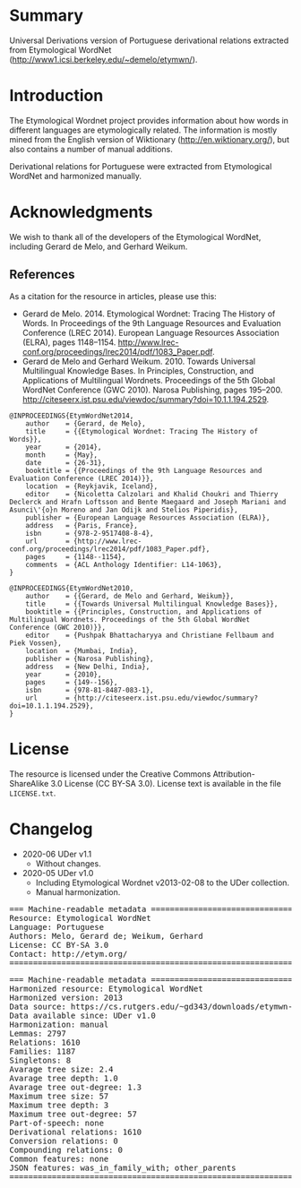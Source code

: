 # Summary

Universal Derivations version of Portuguese derivational relations extracted from Etymological WordNet (http://www1.icsi.berkeley.edu/~demelo/etymwn/).


# Introduction

The Etymological Wordnet project provides information about how words in different languages are etymologically related. The information is mostly mined from the English version of Wiktionary (http://en.wiktionary.org/), but also contains a number of manual additions.

Derivational relations for Portuguese were extracted from Etymological WordNet and harmonized manually.


# Acknowledgments

We wish to thank all of the developers of the Etymological WordNet, including Gerard de Melo, and Gerhard Weikum.


## References

As a citation for the resource in articles, please use this:

* Gerard de Melo. 2014. Etymological Wordnet: Tracing The History of Words. In Proceedings of the 9th Language Resources and Evaluation Conference (LREC 2014). European Language Resources Association (ELRA), pages 1148–1154. http://www.lrec-conf.org/proceedings/lrec2014/pdf/1083_Paper.pdf.
* Gerard de Melo and Gerhard Weikum. 2010. Towards Universal Multilingual Knowledge Bases. In Principles, Construction, and Applications of Multilingual Wordnets. Proceedings of the 5th Global WordNet Conference (GWC 2010). Narosa Publishing, pages 195–200. http://citeseerx.ist.psu.edu/viewdoc/summary?doi=10.1.1.194.2529.

```
@INPROCEEDINGS{EtymWordNet2014,
    author    = {Gerard, de Melo},
    title     = {{Etymological Wordnet: Tracing The History of Words}},
    year      = {2014},
    month     = {May},
    date      = {26-31},
    booktitle = {{Proceedings of the 9th Language Resources and Evaluation Conference (LREC 2014)}},
    location  = {Reykjavik, Iceland},
    editor    = {Nicoletta Calzolari and Khalid Choukri and Thierry Declerck and Hrafn Loftsson and Bente Maegaard and Joseph Mariani and Asunci\'{o}n Moreno and Jan Odijk and Stelios Piperidis},
    publisher = {European Language Resources Association (ELRA)},
    address   = {Paris, France},
    isbn      = {978-2-9517408-8-4},
    url       = {http://www.lrec-conf.org/proceedings/lrec2014/pdf/1083_Paper.pdf},
    pages     = {1148--1154},
    comments  = {ACL Anthology Identifier: L14-1063},
}

@INPROCEEDINGS{EtymWordNet2010,
    author    = {{Gerard, de Melo and Gerhard, Weikum}},
    title     = {{Towards Universal Multilingual Knowledge Bases}},
    booktitle = {{Principles, Construction, and Applications of Multilingual Wordnets. Proceedings of the 5th Global WordNet Conference (GWC 2010)}},
    editor    = {Pushpak Bhattacharyya and Christiane Fellbaum and Piek Vossen},
    location  = {Mumbai, India},
    publisher = {Narosa Publishing},
    address   = {New Delhi, India},
    year      = {2010},
    pages     = {149--156},
    isbn      = {978-81-8487-083-1},
    url       = {http://citeseerx.ist.psu.edu/viewdoc/summary?doi=10.1.1.194.2529},
}
```


# License

The resource is licensed under the Creative Commons Attribution-ShareAlike 3.0 License (CC BY-SA 3.0).
License text is available in the file `LICENSE.txt`.


# Changelog

* 2020-06 UDer v1.1
    * Without changes.
* 2020-05 UDer v1.0
    * Including Etymological Wordnet v2013-02-08 to the UDer collection.
    * Manual harmonization.


<pre>
=== Machine-readable metadata =================================================
Resource: Etymological WordNet
Language: Portuguese
Authors: Melo, Gerard de; Weikum, Gerhard
License: CC BY-SA 3.0
Contact: http://etym.org/
===============================================================================
</pre>

<pre>
=== Machine-readable metadata =================================================
Harmonized resource: Etymological WordNet
Harmonized version: 2013
Data source: https://cs.rutgers.edu/~gd343/downloads/etymwn-20130208.zip
Data available since: UDer v1.0
Harmonization: manual
Lemmas: 2797
Relations: 1610
Families: 1187
Singletons: 8
Avarage tree size: 2.4
Avarage tree depth: 1.0
Avarage tree out-degree: 1.3
Maximum tree size: 57
Maximum tree depth: 3
Maximum tree out-degree: 57
Part-of-speech: none
Derivational relations: 1610
Conversion relations: 0
Compounding relations: 0
Common features: none
JSON features: was_in_family_with; other_parents
===============================================================================
</pre>